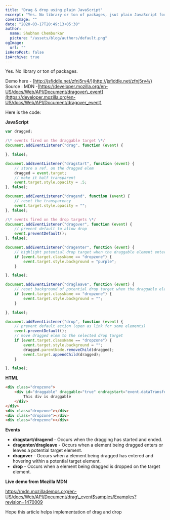 ```yaml
---
title: "Drag & drop using plain JavaScript"
excerpt: "Yes. No library or ton of packages, jsut plain JavaScript for Drag & drop"
coverImage: ""
date: "2020-03-17T20:49:13+05:30"
author:
  name: Shubhan Chemburkar
  picture: "/assets/blog/authors/default.png"
ogImage:
  url: ""
isHeroPost: false
isArchive: true
---
```


Yes. No library or ton of packages.

Demo here - [http://jsfiddle.net/zfnj5rv4/](http://jsfiddle.net/zfnj5rv4/)  
Source : MDN -[https://developer.mozilla.org/en-US/docs/Web/API/Document/dragover\_event](https://developer.mozilla.org/en-US/docs/Web/API/Document/dragover_event)

Here is the code:

**JavaScript**
```js
var dragged;

/\* events fired on the draggable target \*/
document.addEventListener("drag", function (event) {

}, false);

document.addEventListener("dragstart", function (event) {
    // store a ref. on the dragged elem
    dragged = event.target;
    // make it half transparent
    event.target.style.opacity = .5;
}, false);

document.addEventListener("dragend", function (event) {
    // reset the transparency
    event.target.style.opacity = "";
}, false);

/\* events fired on the drop targets \*/
document.addEventListener("dragover", function (event) {
    // prevent default to allow drop
    event.preventDefault();
}, false);

document.addEventListener("dragenter", function (event) {
    // highlight potential drop target when the draggable element enters it
    if (event.target.className == "dropzone") {
        event.target.style.background = "purple";
    }

}, false);

document.addEventListener("dragleave", function (event) {
    // reset background of potential drop target when the draggable element leaves it
    if (event.target.className == "dropzone") {
        event.target.style.background = "";
    }

}, false);

document.addEventListener("drop", function (event) {
    // prevent default action (open as link for some elements)
    event.preventDefault();
    // move dragged elem to the selected drop target
    if (event.target.className == "dropzone") {
        event.target.style.background = "";
        dragged.parentNode.removeChild(dragged);
        event.target.appendChild(dragged);
    }

}, false);
```

**HTML**

```html
<div class="dropzone">
    <div id="draggable" draggable="true" ondragstart="event.dataTransfer.setData('text/plain',null)">
        This div is draggable
    </div>
</div>
<div class="dropzone"></div>
<div class="dropzone"></div>
<div class="dropzone"></div>
```

**Events**

*   **dragstart/dragend** \- Occurs when the dragging has started and ended.
*   **dragenter/dragleave** - Occurs when a element being dragged enters or leaves a potential target element.
*   **dragover** \- Occurs when a element being dragged has entered and hovering within a potential target element.
*   **drop** \- Occurs when a element being dragged is dropped on the target element.

**Live demo from Mozilla MDN**

https://mdn.mozillademos.org/en-US/docs/Web/API/Document/drag\_event$samples/Examples?revision=1470009

Hope this article helps implementation of drag and drop
